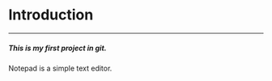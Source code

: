 Introduction
============
---
##### This is my first project in git.

Notepad is a simple text editor.
